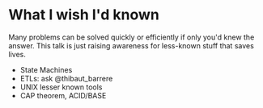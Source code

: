 # What I wish I'd known
Many problems can be solved quickly or efficiently if only you'd knew the answer.
This talk is just raising awareness for less-known stuff that saves lives.

* State Machines
* ETLs: ask @thibaut_barrere
* UNIX lesser known tools
* CAP theorem, ACID/BASE

